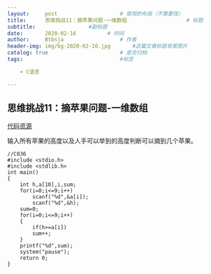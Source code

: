 ```yaml
---
layout:     post   				    # 使用的布局（不需要改）
title:      思维挑战11：摘苹果问题-一维数组				    # 标题 
subtitle:                 #副标题
date:       2020-02-16			# 时间
author:     Btbsja					# 作者
header-img: img/bg-2020-02-10.jpg 	    #这篇文章标题背景图片
catalog: true 						# 是否归档
tags:								#标签

    - C语言

---
```

思维挑战11：摘苹果问题-一维数组
-

[代码资源](https://download.csdn.net/download/Btbsja/12155122)

输入所有苹果的高度以及人手可以举到的高度判断可以摘到几个苹果。

    //C036
    #include <stdio.h>
    #include <stdlib.h>
    int main()
    {
        int h,a[10],i,sum;
        for(i=0;i<=9;i++)
            scanf("%d",&a[i]);
            scanf("%d",&h);
        sum=0;
        for(i=0;i<=9;i++)
        {
            if(h>=a[i])
            sum++;
        }
        printf("%d",sum);
        system("pause");
        return 0;
    }